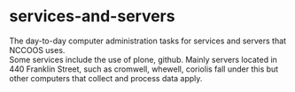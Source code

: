 services-and-servers
====================

The day-to-day computer administration tasks for services and servers that NCCOOS uses.  
Some services include the use of plone, github.  Mainly servers located in 440 Franklin Street, 
such as cromwell, whewell, coriolis fall under this but other computers that collect and process data apply.
